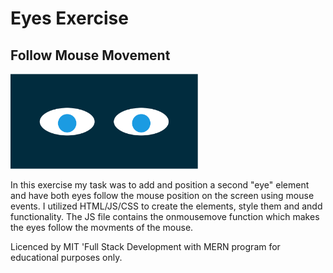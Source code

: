 # Eyes Exercise

## Follow Mouse Movement

<img src= "eyes.png" width='300'/>

In this exercise my task was to add and position a second "eye" element and have both eyes follow the mouse position on the screen using mouse events.
I utilized HTML/JS/CSS to create the elements, style them and andd functionality. The JS file contains the onmousemove function which makes the eyes follow the movments of the mouse.

Licenced by MIT 'Full Stack Development with MERN program for educational purposes only.
